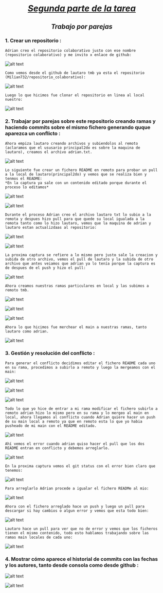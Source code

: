 <center>

# *<u> Segunda parte de la tarea </u>*

## *Trabajo por parejas*

</center>


### 1. Crear un repositorio :

    Adrian creo el repositorio colaborativo justo con ese nombre (repositorio colaborativo) y me invito x enlace de github: 
![alt text](img/1.png)

    Como vemos desde el github de lautaro tmb ya esta el repositorio (Milian732/repositorio_colaborativo): 
![alt text](img/2.png)

    Luego lo que hicimos fue clonar el repositorio en linea al local nuestro: 
![alt text](img/3.png)

### 2.  Trabajar por parejas sobre este repositorio creando ramas y haciendo commits sobre el mismo fichero generando quque aparezca un conflicto :

    Ahora empiza lautaro creando archivos y subiendolos al remoto (aclaramos que el ususario principal2do es sobre la maquina de lautaro), creamos el archivo adrian.txt. 
![alt text](img/4.png)

    Lo siguiente fue crear un fichero README en remoto para probar un pull a la local de lautaro(principal2do) y vemos que se realiza bien y tenmos el README:
    *En la captura ya sale con un contenido editado porque durante el proceso lo editamos*  
![alt text](img/5.png)

![alt text](img/6.png)

    Durante el proceso Adrian creo el archivo lautaro txt lo subio a la remota y despues hizo pull para que quede su local igualada a la remota tanto como lo hizo lautaro, vemos que la maquina de adrian y lautaro estan actualizdaas al repositorio: 
![alt text](img/7.png)

![alt text](img/8.png)

    La proxima captura se refiere a lo mismo pero justo sale la creacion y subida de otro archivo, vemos el pull de lautaro y la subida de otro archivo que antes veiamos que adrian ya lo tenía porque la captura es de despues de el push y hizo el pull: 
![alt text](img/9.png)

    Ahora creamos nuestras ramas particulares en local y las subimos a remoto tmb. 
![alt text](img/10.png) 

![alt text](img/11.png)

![alt text](img/12.png)
   
    Ahora lo que hicimos fue merchear el main a nuestras ramas, tanto lautaro como adrian. 
![alt text](img/13.png)

### 3. Gestión y resolución del conflicto :

    Para generar el conflicto decidimos editar el fichero README cada uno en su rama, procedimos a subirlo a remoto y luego la mergeamos con el main: 
![alt text](img/14.png)

![alt text](img/15.png)

![alt text](img/16.png)


    Todo lo que yo hice de entrar a mi rama modificar el fichero subirlo a remoto adrian hizo lo mismo pero en su rama y lo mergeo al main en local, ahora llegamos al conflicto cuando Adrian quiere hacer un push de su main local a remoto ya que en remoto esta lo que yo habia pusheado de mi main con el README editado. 
![alt text](img/17.png)

    Ahí vemos el error cuando adrian quiso hacer el pull que los dos README entran en conflicto y debemos arreglarlo. 
![alt text](img/18.png)

    En la proxima captura vemos el git status con el error bien claro que tenemos:
![alt text](img/19.png)    

    Para arreglarlo Adrian procede a igualar el fichero READMe al mio: 
![alt text](img/20.png)

    Ahora con el fichero arreglado hace un push y luego un pull para descargar si hay cambios o algun error y vemos que esta todo bien: 
![alt text](img/21.png)

    Lautaro hace un pull para ver que no de error y vemos que los ficheros tienen el mismo contenido, todo esto hablamos trabajando sobre las ramas main locales de cada uno: 
![alt text](img/22.png)

### 4. Mostrar cómo aparece el historial de commits con las fechas y los autores, tanto desde consola como desde github :

![alt text](img/23.png)

![alt text](img/24.png)